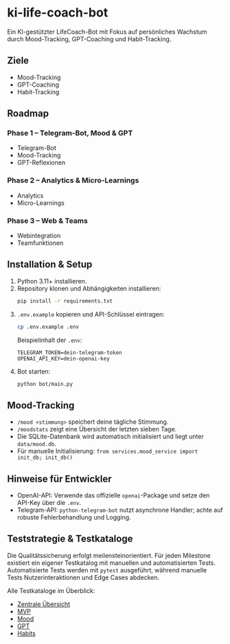 # ki-life-coach-bot

Ein KI-gestützter LifeCoach-Bot mit Fokus auf persönliches Wachstum durch Mood-Tracking, GPT-Coaching und Habit-Tracking.

## Ziele
- Mood-Tracking
- GPT-Coaching
- Habit-Tracking

## Roadmap

### Phase 1 – Telegram-Bot, Mood & GPT
- Telegram-Bot
- Mood-Tracking
- GPT-Reflexionen

### Phase 2 – Analytics & Micro-Learnings
- Analytics
- Micro-Learnings

### Phase 3 – Web & Teams
- Webintegration
- Teamfunktionen

## Installation & Setup

1. Python 3.11+ installieren.
2. Repository klonen und Abhängigkeiten installieren:
   ```bash
   pip install -r requirements.txt
   ```
3. `.env.example` kopieren und API-Schlüssel eintragen:
   ```bash
   cp .env.example .env
   ```
   Beispielinhalt der `.env`:
   ```env
   TELEGRAM_TOKEN=dein-telegram-token
   OPENAI_API_KEY=dein-openai-key
   ```
4. Bot starten:
   ```bash
   python bot/main.py
   ```

## Mood-Tracking

- `/mood <stimmung>` speichert deine tägliche Stimmung.
- `/moodstats` zeigt eine Übersicht der letzten sieben Tage.
- Die SQLite-Datenbank wird automatisch initialisiert und liegt unter `data/mood.db`.
- Für manuelle Initialisierung: `from services.mood_service import init_db; init_db()`

## Hinweise für Entwickler
- OpenAI-API: Verwende das offizielle `openai`-Package und setze den API-Key über die `.env`.
- Telegram-API: `python-telegram-bot` nutzt asynchrone Handler; achte auf robuste Fehlerbehandlung und Logging.

## Teststrategie & Testkataloge

Die Qualitätssicherung erfolgt meilensteinorientiert. Für jeden Milestone existiert ein eigener Testkatalog mit manuellen und automatisierten Tests. Automatisierte Tests werden mit `pytest` ausgeführt, während manuelle Tests Nutzerinteraktionen und Edge Cases abdecken.

Alle Testkataloge im Überblick:

- [Zentrale Übersicht](TESTKATALOG.md)
- [MVP](TESTKATALOG_MVP.md)
- [Mood](TESTKATALOG_MOOD.md)
- [GPT](TESTKATALOG_GPT.md)
- [Habits](TESTKATALOG_HABITS.md)

